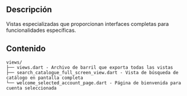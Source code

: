 ## Descripción
Vistas especializadas que proporcionan interfaces completas para funcionalidades específicas.

## Contenido
```
views/
├── views.dart - Archivo de barril que exporta todas las vistas
├── search_catalogue_full_screen_view.dart - Vista de búsqueda de catálogo en pantalla completa
└── welcome_selected_account_page.dart - Página de bienvenida para cuenta seleccionada
```
